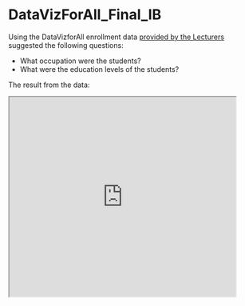# DataVizForAll_Final_IB

Using the DataVizforAll enrollment data <a href='https://docs.google.com/spreadsheets/d/1egX_akJccnCSzdk1aaDdtrEGe5HcaTrlOW-Yf6mJ3Uo/edit#gid=70869349'> provided by the Lecturers</a> suggested the following questions:
<ul>
<li>What occupation were the students?</li>
<li>What were the education levels of the students?</li>
</ul>

The result from the data:
<iframe src="https://docs.google.com/spreadsheets/d/1xjRvft0Mt2Xb4r4Vy1wCGKezJ1LeDjmQspXxHduM-pg/pubchart?oid=1060235457&format=interactive" width="90%" height="400"></iframe>

